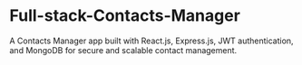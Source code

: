 # Full-stack-Contacts-Manager
A Contacts Manager app built with React.js, Express.js, JWT authentication, and MongoDB for secure and scalable contact management.
